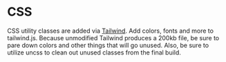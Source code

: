 # CSS
CSS utility classes are added via [Tailwind](https://tailwindcss.com/). Add colors, fonts and more to tailwind.js. Because unmodified Tailwind produces a 200kb file, be sure to pare down colors and other things that will go unused. Also, be sure to utilize uncss to clean out unused classes from the final build. 